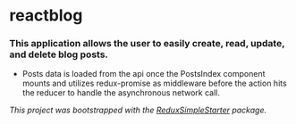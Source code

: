 # reactblog

### This application allows the user to easily create, read, update, and delete blog posts.

* Posts data is loaded from the api once the PostsIndex component mounts and utilizes redux-promise as middleware before the action hits the reducer to handle the asynchronous network call.



_This project was bootstrapped with the [ReduxSimpleStarter](https://github.com/StephenGrider/ReduxSimpleStarter) package._
